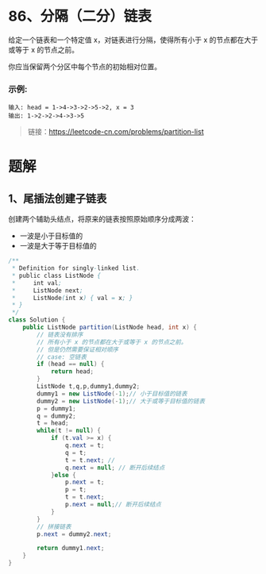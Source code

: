 # 86、分隔（二分）链表
给定一个链表和一个特定值 x，对链表进行分隔，使得所有小于 x 的节点都在大于或等于 x 的节点之前。

你应当保留两个分区中每个节点的初始相对位置。

### 示例:
```
输入: head = 1->4->3->2->5->2, x = 3
输出: 1->2->2->4->3->5
```

> 链接：https://leetcode-cn.com/problems/partition-list

# 题解
## 1、尾插法创建子链表

创建两个辅助头结点，将原来的链表按照原始顺序分成两波：
- 一波是小于目标值的
- 一波是大于等于目标值的

```Java
/**
 * Definition for singly-linked list.
 * public class ListNode {
 *     int val;
 *     ListNode next;
 *     ListNode(int x) { val = x; }
 * }
 */
class Solution {
    public ListNode partition(ListNode head, int x) {
        // 链表没有排序
        // 所有小于 x 的节点都在大于或等于 x 的节点之前。
        // 但是仍然需要保证相对顺序
        // case: 空链表
        if (head == null) {
            return head;
        }
        ListNode t,q,p,dummy1,dummy2;
        dummy1 = new ListNode(-1);// 小于目标值的链表
        dummy2 = new ListNode(-1);// 大于或等于目标值的链表
        p = dummy1;
        q = dummy2;
        t = head;
        while(t != null) {
            if (t.val >= x) {
                q.next = t;
                q = t;
                t = t.next; // 
                q.next = null; // 断开后续结点
            }else {
                p.next = t;
                p = t;
                t = t.next;
                p.next = null;// 断开后续结点
            }
        }
        // 拼接链表
        p.next = dummy2.next;

        return dummy1.next;
    }
}
```